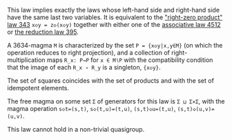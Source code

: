 This law implies exactly the laws whose left-hand side and right-hand side have the same last two variables.  It is equivalent to the ["right-zero product" law 343](https://teorth.github.io/equational_theories/implications/?343) `x◇y = z◇(x◇y)` together with either one of the [associative law 4512](https://teorth.github.io/equational_theories/implications/?4512) or [the reduction law 395](https://teorth.github.io/equational_theories/implications/?395).

A 3634-magma `M` is characterized by the set `P = {x◇y|x,y∈M}` (on which the operation reduces to right projection), and a collection of right-multiplication maps `R_x: P→P` for `x ∈ M∖P` with the compatibility condition that the image of each `R_x ∘ R_y` is a singleton, `{x◇y}`.

The set of squares coincides with the set of products and with the set of idempotent elements.

The free magma on some set `Σ` of generators for this law is `Σ ⊔ Σ×Σ`, with the magma operation `s◇t=(s,t)`, `s◇(t,u)=(t,u)`, `(s,t)◇u=(t,u)`, `(s,t)◇(u,v)=(u,v)`.

This law cannot hold in a non-trivial quasigroup.
